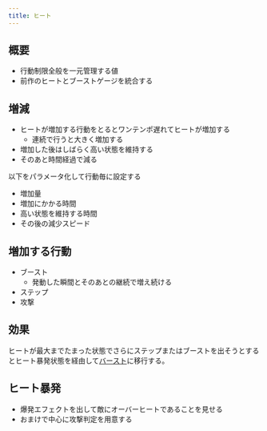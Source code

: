 ```yaml
---
title: ヒート
---
```


## 概要
* 行動制限全般を一元管理する値
* 前作のヒートとブーストゲージを統合する

## 増減
* ヒートが増加する行動をとるとワンテンポ遅れてヒートが増加する
    * 連続で行うと大きく増加する
* 増加した後はしばらく高い状態を維持する
* そのあと時間経過で減る

以下をパラメータ化して行動毎に設定する
* 増加量
* 増加にかかる時間
* 高い状態を維持する時間
* その後の減少スピード

## 増加する行動
* ブースト
    * 発動した瞬間とそのあとの継続で増え続ける
* ステップ
* 攻撃

## 効果
ヒートが最大までたまった状態でさらにステップまたはブーストを出そうとするとヒート暴発状態を経由して[バースト](0202_burst.md)に移行する。

## ヒート暴発
* 爆発エフェクトを出して敵にオーバーヒートであることを見せる
* おまけで中心に攻撃判定を用意する